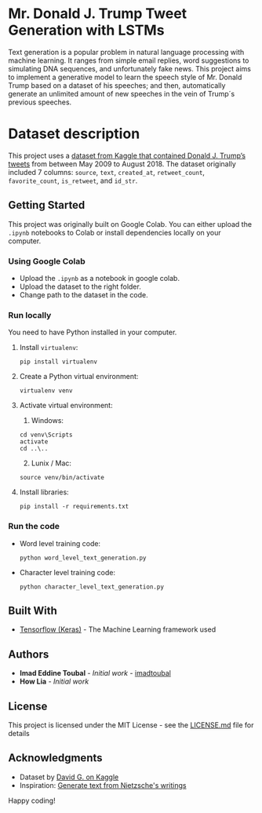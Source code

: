 # Mr. Donald J. Trump Tweet Generation with LSTMs

Text generation is a popular problem in natural language processing with machine learning. It ranges from simple email replies, word suggestions to simulating DNA sequences, and unfortunately fake news. This project aims to implement a generative model to learn the speech style of Mr. Donald Trump based on a dataset of his speeches; and then, automatically generate an unlimited amount of new speeches in the vein of Trump´s previous speeches.

# Dataset description
This project uses a [dataset from Kaggle that contained Donald J. Trump’s tweets](https://www.kaggle.com/davidg089/all-djtrum-tweets) from between May 2009 to August 2018. The dataset originally included 7 columns: `source`, `text`, `created_at`, `retweet_count`, `favorite_count`, `is_retweet`, and `id_str`. 

## Getting Started

This project was originally built on Google Colab. You can either upload the `.ipynb` notebooks to Colab or install dependencies locally on your computer.

### Using Google Colab

* Upload the `.ipynb` as a notebook in google colab. 
* Upload the dataset to the right folder.
* Change path to the dataset in the code.

### Run locally

You need to have Python installed in your computer.

1. Install `virtualenv`: 
    ```console
    pip install virtualenv
    ```
2. Create a Python virtual environment:
    ```console
    virtualenv venv
    ```
3. Activate virtual environment:
    1. Windows:
    ```console
    cd venv\Scripts
    activate
    cd ..\..
    ```
    2. Lunix / Mac:
    ```console
    source venv/bin/activate
    ```
4. Install libraries:
   
   ```console
   pip install -r requirements.txt
   ```
### Run the code

* Word level training code:
    ```console
    python word_level_text_generation.py
    ```
* Character level training code:
    ```console
    python character_level_text_generation.py
    ```

## Built With

* [Tensorflow (Keras)](https://www.tensorflow.org/) - The Machine Learning framework used

## Authors

* **Imad Eddine Toubal** - *Initial work* - [imadtoubal](https://github.com/imadtoubal)
* **How Lia** - *Initial work* 

## License

This project is licensed under the MIT License - see the [LICENSE.md](LICENSE.md) file for details

## Acknowledgments

* Dataset by [David G. on Kaggle](https://www.kaggle.com/davidg089)
* Inspiration: [Generate text from Nietzsche's writings](https://github.com/keras-team/keras/blob/master/examples/lstm_text_generation.py)

 Happy coding!

